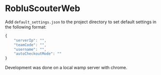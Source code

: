 # RobluScouterWeb
Add `default_settings.json` to the project directory to set default settings in the following format:

```javascript
{
	"serverIp": "",
	"teamCode": "",
	"username": "",
	"autoCheckoutMode": ""
}
```

Development was done on a local wamp server with chrome.